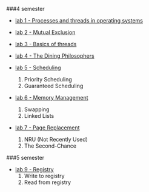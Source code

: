 
###4 semester
 
+ [lab 1 - Processes and threads in operating systems](https://github.com/MickevichYura/OS/tree/master/lab1)

+ [lab 2 - Mutual Exclusion](https://github.com/MickevichYura/OS/tree/master/lab2)

+ [lab 3 - Basics of threads](https://github.com/MickevichYura/OS/tree/master/lab3)

+ [lab 4 - The Dining Philosophers](https://github.com/MickevichYura/OS/tree/master/lab4)

+ [lab 5 - Scheduling](https://github.com/MickevichYura/OS/tree/master/lab5)
  1. Priority Scheduling
  2. Guaranteed Scheduling

+ [lab 6 - Memory Management](https://github.com/MickevichYura/OS/tree/master/lab6)
  1. Swapping
  2. Linked Lists

+ [lab 7 - Page Replacement](https://github.com/MickevichYura/OS/tree/master/lab7)
  1. NRU (Not Recently Used)
  2. The Second-Chance

 ###5 semester

+ [lab 9 - Registry](https://github.com/MickevichYura/OS/tree/master/lab9)
  1. Write to registry
  2. Read from registry
  
